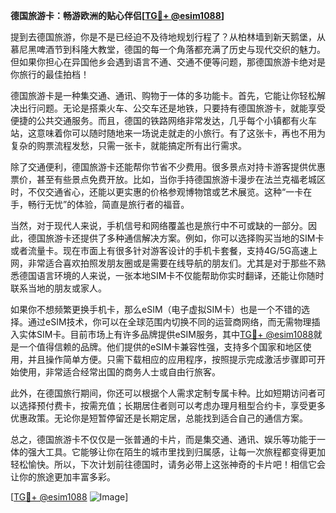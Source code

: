 **德国旅游卡：畅游欧洲的贴心伴侣[[TG💪+ @esim1088](https://t.me/s/esim1088)]**

提到去德国旅游，你是不是已经迫不及待地规划行程了？从柏林墙到新天鹅堡，从慕尼黑啤酒节到科隆大教堂，德国的每一个角落都充满了历史与现代交织的魅力。但如果你担心在异国他乡会遇到语言不通、交通不便等问题，那德国旅游卡绝对是你旅行的最佳拍档！

德国旅游卡是一种集交通、通讯、购物于一体的多功能卡。首先，它能让你轻松解决出行问题。无论是搭乘火车、公交车还是地铁，只要持有德国旅游卡，就能享受便捷的公共交通服务。而且，德国的铁路网络非常发达，几乎每个小镇都有火车站，这意味着你可以随时随地来一场说走就走的小旅行。有了这张卡，再也不用为复杂的购票流程发愁，只需一张卡，就能搞定所有出行需求。

除了交通便利，德国旅游卡还能帮你节省不少费用。很多景点对持卡游客提供优惠票价，甚至有些景点免费开放。比如，当你手持德国旅游卡漫步在法兰克福老城区时，不仅交通省心，还能以更实惠的价格参观博物馆或艺术展览。这种“一卡在手，畅行无忧”的体验，简直是旅行者的福音。

当然，对于现代人来说，手机信号和网络覆盖也是旅行中不可或缺的一部分。因此，德国旅游卡还提供了多种通信解决方案。例如，你可以选择购买当地的SIM卡或者流量卡。现在市面上有很多针对游客设计的手机卡套餐，支持4G/5G高速上网，非常适合喜欢拍照发朋友圈或是需要在线导航的朋友们。尤其是对于那些不熟悉德国语言环境的人来说，一张本地SIM卡不仅能帮助你实时翻译，还能让你随时联系当地的朋友或家人。

如果你不想频繁更换手机卡，那么eSIM（电子虚拟SIM卡）也是一个不错的选择。通过eSIM技术，你可以在全球范围内切换不同的运营商网络，而无需物理插入实体SIM卡。目前市场上有许多品牌提供eSIM服务，其中[TG💪+ @esim1088](https://t.me/s/esim1088)就是一个值得信赖的品牌。他们提供的eSIM卡兼容性强，支持多个国家和地区使用，并且操作简单方便。只需下载相应的应用程序，按照提示完成激活步骤即可开始使用，非常适合经常出国的商务人士或自由行旅客。

此外，在德国旅行期间，你还可以根据个人需求定制专属卡种。比如短期访问者可以选择预付费卡，按需充值；长期居住者则可以考虑办理月租型合约卡，享受更多优惠政策。无论你是短暂停留还是长期定居，总能找到适合自己的通信方案。

总之，德国旅游卡不仅仅是一张普通的卡片，而是集交通、通讯、娱乐等功能于一体的强大工具。它能够让你在陌生的城市里找到归属感，让每一次旅程都变得更加轻松愉快。所以，下次计划前往德国时，请务必带上这张神奇的卡片吧！相信它会让你的旅途更加丰富多彩。

[[TG💪+ @esim1088](https://t.me/s/esim1088) ![Image](https://i.postimg.cc/4NQfJmqS/Snipaste-2025-05-13-00-14-12.png)]
